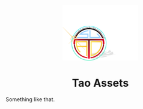 <p align="center">
    <img width="200" src="./assets/toobe.png">
</p>

<h1 align="center">Tao Assets</h1>

Something like that.